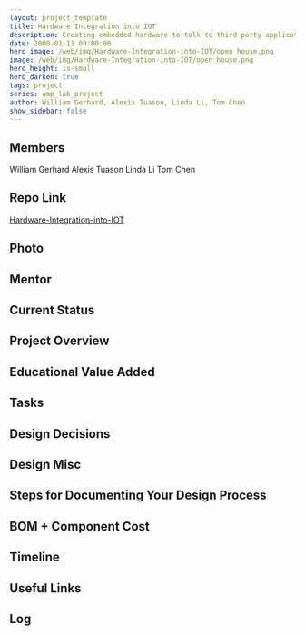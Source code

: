 ```yaml
---
layout: project_template
title: Hardware Integration into IOT
description: Creating embedded hardware to talk to third party applications through web requests for the purpose of IOT (Internet of things) exploration. Later portions of the project will expand upon this idea to use more complex hardware and software to do more.
date: 2000-01-11 09:00:00
hero_image: /web/img/Hardware-Integration-into-IOT/open_house.png
image: /web/img/Hardware-Integration-into-IOT/open_house.png
hero_height: is-small
hero_darken: true
tags: project
series: amp_lab_project
author: William Gerhard, Alexis Tuason, Linda Li, Tom Chen
show_sidebar: false
---
```




## Members
William Gerhard
Alexis Tuason
Linda Li
Tom Chen

## Repo Link
<a class="button is-link" href="https://github.com/Amp-Lab-at-VT/Hardware-Integration-into-IOT" >Hardware-Integration-into-IOT</a>

## Photo

## Mentor

## Current Status

## Project Overview


## Educational Value Added


## Tasks

## Design Decisions

## Design Misc

## Steps for Documenting Your Design Process

## BOM + Component Cost

## Timeline

## Useful Links

## Log
            